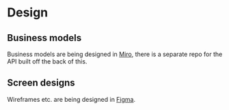 # Design

## Business models

Business models are being designed in [Miro](https://miro.com/app/board/o9J_l4wXDso=/), there is a separate repo for the API built off the back of this.

## Screen designs

Wireframes etc. are being designed in [Figma](https://www.figma.com/file/QcjBY56Dql5WNfVycHoWJL/BladesDB2?type=design&node-id=0%3A1&t=VrUjLjuvy7aP9HTZ-1).
